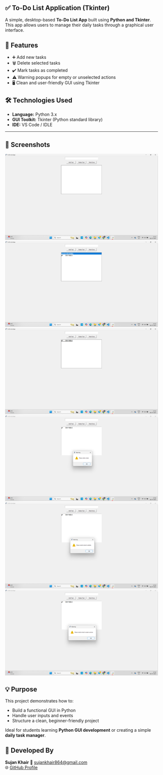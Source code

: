## ✅ To-Do List Application (Tkinter)

A simple, desktop-based **To-Do List App** built using **Python and Tkinter**. This app allows users to manage their daily tasks through a graphical user interface.

## 🔧 Features

- ➕ Add new tasks
- 🗑️ Delete selected tasks
- ✔️ Mark tasks as completed
- ⚠️ Warning popups for empty or unselected actions
- 🖥️ Clean and user-friendly GUI using Tkinter


## 🛠 Technologies Used

- **Language:** Python 3.x  
- **GUI Toolkit:** Tkinter (Python standard library)  
- **IDE:** VS Code / IDLE

---

## 📸 Screenshots

![img](1.png)
![img](2.png)
![img](3.png)
![img](4.png)
![img](5.png)
![img](6.png)

## 💡 Purpose

This project demonstrates how to:
- Build a functional GUI in Python
- Handle user inputs and events
- Structure a clean, beginner-friendly project

Ideal for students learning **Python GUI development** or creating a simple **daily task manager**.

## 👤 Developed By

**Sujan Khair**
📧 [sujankhair864@gmail.com](mailto:sujankhair864@gmail.com)  
🌐 [GitHub Profile](https://github.com/sujan-khair)



